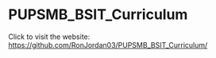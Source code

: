 # PUPSMB_BSIT_Curriculum
Click to visit the website: https://github.com/RonJordan03/PUPSMB_BSIT_Curriculum/

